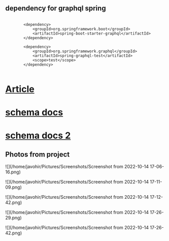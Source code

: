 ## dependency for graphql spring

```
        
        <dependency>
            <groupId>org.springframework.boot</groupId>
            <artifactId>spring-boot-starter-graphql</artifactId>
        </dependency>
        
        <dependency>
            <groupId>org.springframework.graphql</groupId>
            <artifactId>spring-graphql-test</artifactId>
            <scope>test</scope>
        </dependency>
        
```

# [Article ](https://www.danvega.dev/blog/2022/05/17/spring-for-graphql/)
# [schema docs](https://graphql.org/learn/schema/)
# [schema docs 2](https://www.apollographql.com/docs/apollo-server/schema/schema/)

## Photos from project

![](/home/javohir/Pictures/Screenshots/Screenshot from 2022-10-14 17-06-16.png)

![](/home/javohir/Pictures/Screenshots/Screenshot from 2022-10-14 17-11-09.png)

![](/home/javohir/Pictures/Screenshots/Screenshot from 2022-10-14 17-12-42.png)

![](/home/javohir/Pictures/Screenshots/Screenshot from 2022-10-14 17-26-29.png)

![](/home/javohir/Pictures/Screenshots/Screenshot from 2022-10-14 17-26-42.png)



